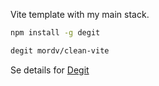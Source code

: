 Vite template with my main stack.

```bash
npm install -g degit

degit mordv/clean-vite
```
Se details for [Degit](https://github.com/Rich-Harris/degit)
